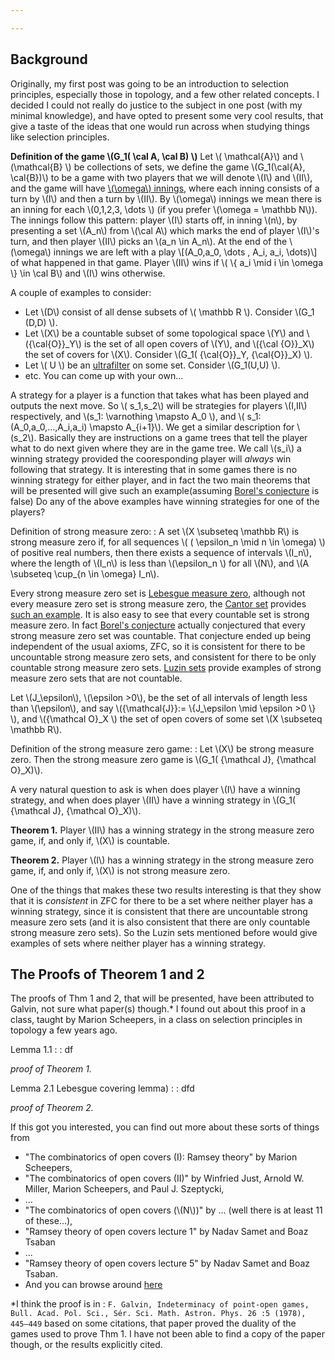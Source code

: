 ```yaml
---

---
```


## Background
Originally, my first post was going to be an introduction to selection principles, especially those in topology, and a few other related concepts. I decided I could not really do justice to the subject in one post (with my minimal knowledge), and have opted to present some very cool results, that give a taste of the ideas that one would run across when studying things like selection principles. 

 **Definition of the game \\(G_1( \cal A, \cal B) \\)** Let \\( \mathcal{A}\\) and \\(\mathcal{B} \\) be collections of sets, we define the game \\(G_1(\cal{A}, \cal{B})\\) to be a game with two players that we will denote \\(I\\) and \\(II\\), and the game will have [\\(\omega\\) innings](https://en.wikipedia.org/wiki/Ordinal_number), where each inning consists of a turn by \\(I\\) and then a turn by \\(II\\). By \\(\omega\\) innings we mean there is an inning for each \\(0,1,2,3, \dots \\) (if you prefer \\(\omega = \mathbb N\\)). The innings follow this pattern: player \\(I\\) starts off, in inning \\(n\\), by presenting a set \\(A_n\\) from \\(\cal A\\) which marks the end of player \\(I\\)'s turn, and then player \\(II\\) picks an \\(a_n \in  A_n\\). At the end of the \\(\omega\\) innings we are left with a play \\[(A_0,a_0, \dots , A_i, a_i, \dots)\\]
 of what happened in that game. Player \\(II\\) wins if \\( \\{ a_i \mid i \in \omega \\} \in \cal B\\) and \\(I\\) wins otherwise.
 
A couple of examples to consider:

* Let \\(D\\) consist of all dense subsets of \\( \mathbb R \\). Consider \\(G_1 (D,D) \\).
* Let \\(X\\) be a countable subset of some topological space \\(Y\\) and \\({\cal{O}}_Y\\) is the set of all open covers of \\(Y\\), and \\({\cal {O}}_X\\) the set of covers for \\(X\\). Consider \\(G_1( {\cal{O}}_Y, {\cal{O}}_X) \\).
* Let \\( U \\) be an [ultrafilter](https://en.wikipedia.org/wiki/Ultrafilter) on some set. Consider \\(G_1(U,U) \\).
* etc. You can come up with your own...
 

A strategy for a player is a function that takes what has been played and outputs the next move. So \\( s_1,s_2\\) will be strategies for players \\(I,II\\) respectively, and \\(s_1: \varnothing \mapsto A_0 \\), and \\( s_1: (A_0,a_0,...,A_i,a_i) \mapsto A_{i+1}\\). We get a similar description for \\(s_2\\). Basically they are instructions on a game trees that tell the player what to do next given where they are in the game tree. We call \\(s_i\\) a winning strategy provided the cooresponding player will *always* win following that strategy. It is interesting that in some games there is no winning strategy for either player, and in fact the two main theorems that will be presented will give such an example(assuming [Borel's conjecture](https://en.wikipedia.org/wiki/Strong_measure_zero_set) is false)
Do any of the above examples have winning strategies for one of the players?

 Definition of strong measure zero:
 : A set \\(X \subseteq \mathbb R\\) is strong measure zero if, for all sequences \\( ( \epsilon_n \mid n  \in \omega) \\) of positive real numbers, then there exists a sequence of intervals \\(I_n\\), where the length of \\(I_n\\) is less than \\(\epsilon_n \\) for all \\(N\\), and \\(A \subseteq  \cup_{n \in \omega} I_n\\).
 
 Every strong measure zero set is [Lebesgue measure zero](https://en.wikipedia.org/wiki/Lebesgue_measure), although not every measure zero set is strong measure zero, the [Cantor set](https://en.wikipedia.org/wiki/Cantor_set) provides [such an example](http://math.stackexchange.com/questions/903973/the-cantor-set-is-not-strong-measure-zero). It is also easy to see that every countable set is strong measure zero. In fact [Borel's conjecture](https://en.wikipedia.org/wiki/Strong_measure_zero_set) actually conjectured that every strong measure zero set was countable. That conjecture ended up being independent of the usual axioms, ZFC, so it is consistent for there to be uncountable strong measure zero sets, and consistent for there to be only countable strong measure zero sets. [Luzin sets](https://en.wikipedia.org/wiki/Luzin_space) provide examples of strong measure zero sets that are not countable.
 
 Let \\(J_\epsilon\\), \\(\epsilon >0\\), be the set of all intervals of length less than \\(\epsilon\\), and say \\({\mathcal{J}}:= \\{J_\epsilon \mid \epsilon >0 \\} \\), and \\({\mathcal O}_X \\) the set of open covers of some set \\(X \subseteq \mathbb R\\). 
 
 Definition of the strong measure zero game:
 : Let \\(X\\) be strong measure zero. Then the strong measure zero game is \\(G_1( {\mathcal J}, {\mathcal O}_X)\\).

A very natural question to ask is when does player \\(I\\) have a winning strategy, and when does player \\(II\\) have a winning strategy in \\(G_1( {\mathcal J}, {\mathcal O}_X)\\).
 
 
**Theorem 1.** Player \\(II\\) has a winning strategy in the strong measure zero game, if, and only if, \\(X\\) is countable.

**Theorem 2.** Player \\(I\\) has a winning strategy in the strong measure zero game, if, and only if, \\(X\\) is not strong measure zero.

One of the things that makes these two results interesting is that they show that it is *consistent* in ZFC for there to be a set where neither player has a winning strategy, since it is consistent that there are uncountable strong measure zero sets (and it is also consistent that there are only countable strong measure zero sets). So the Luzin sets mentioned before would give examples of sets where neither player has a winning strategy.

## The Proofs of Theorem 1 and 2
The proofs of Thm 1 and 2, that will be presented, have been attributed to Galvin, not sure what paper(s) though.* I found out about this proof in a class, taught by Marion Scheepers, in a class on selection principles in topology a few years ago.

Lemma 1.1 :
: df

*proof of Theorem 1.*

Lemma 2.1 Lebesgue covering lemma) :
: dfd

*proof of Theorem 2.*
 
 If this got you interested, you can find out more about these sorts of things from 
 
 * "The combinatorics of open covers (I): Ramsey theory" by Marion Scheepers, 
 * "The combinatorics of open covers (II)" by Winfried Just, Arnold W. Miller, Marion Scheepers, and Paul J. Szeptycki,
 * ...
 * "The combinatorics of open covers (\\(N\\))" by ... (well there is at least 11 of these...),
 * "Ramsey theory of open covers lecture 1" by Nadav Samet and Boaz Tsaban
 * ...
 * "Ramsey theory of open covers lecture 5" by Nadav Samet and Boaz Tsaban.
 * And you can browse around [here](http://diamond.boisestate.edu/~spm/index.html)
 
*I think the proof is in : `F. Galvin, Indeterminacy of point-open games, Bull. Acad. Pol. Sci., Sér. Sci. Math. Astron. Phys. 26 :5 (1978), 445–449` based on some citations, that paper proved the duality of the games used to prove Thm 1. I have not been able to find a copy of the paper though, or the results explicitly cited.